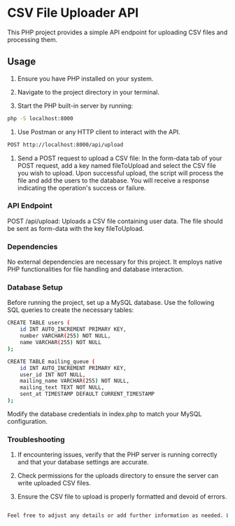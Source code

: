 # CSV File Uploader API

This PHP project provides a simple API endpoint for uploading CSV files and processing them.

## Usage

1. Ensure you have PHP installed on your system.

2. Navigate to the project directory in your terminal.

3. Start the PHP built-in server by running:

```bash
php -S localhost:8000
```

1. Use Postman or any HTTP client to interact with the API.

```bash
POST http://localhost:8000/api/upload
```

1. Send a POST request to upload a CSV file:
   In the form-data tab of your POST request, add a key named fileToUpload and select the CSV file you wish to upload.
   Upon successful upload, the script will process the file and add the users to the database. You will receive a
   response indicating the operation's success or failure.

### API Endpoint

POST /api/upload: Uploads a CSV file containing user data. The file should be sent as form-data with the key
fileToUpload.

### Dependencies

No external dependencies are necessary for this project. It employs native PHP functionalities for file handling and
database interaction.

### Database Setup

Before running the project, set up a MySQL database. Use the following SQL queries to create the necessary tables:

```Bash
CREATE TABLE users (
    id INT AUTO_INCREMENT PRIMARY KEY,
    number VARCHAR(255) NOT NULL,
    name VARCHAR(255) NOT NULL
);

CREATE TABLE mailing_queue (
    id INT AUTO_INCREMENT PRIMARY KEY,
    user_id INT NOT NULL,
    mailing_name VARCHAR(255) NOT NULL,
    mailing_text TEXT NOT NULL,
    sent_at TIMESTAMP DEFAULT CURRENT_TIMESTAMP
);

```

Modify the database credentials in index.php to match your MySQL configuration.

### Troubleshooting

1. If encountering issues, verify that the PHP server is running correctly and that your database settings are accurate.

2. Check permissions for the uploads directory to ensure the server can write uploaded CSV files.

3. Ensure the CSV file to upload is properly formatted and devoid of errors.

```Bash

Feel free to adjust any details or add further information as needed. Let me know if you need further assistance!

```